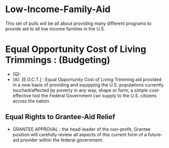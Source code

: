 # Low-Income-Family-Aid
This set of pulls will be all about providing many different programs to provide aid to all low income families in the U.S. 

# Equal Opportunity Cost of Living Trimmings : (Budgeting)
* (Q):
* (A):
[E.O.C.T.] : Equal Opportunity Cost of Living Trimming aid provided in a new basis of providing and equipping the U.S. populations currently touched/affected by poverty in any way, shape or form; a simple cost-effective tool the Federal Government can supply to the U.S. citizens across the nation.

## Equal Rights to Grantee-Aid Relief
* GRANTEE APPROVAL : the head-leader of the non-profit, Grantee position will carefully review all aspects of this current form of a future-aid provider within the federal government.

